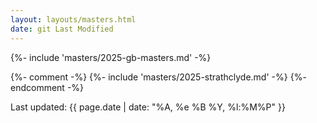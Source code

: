 ```yaml
---
layout: layouts/masters.html
date: git Last Modified
---
```


{%- include 'masters/2025-gb-masters.md' -%}

{%- comment -%}
	{%- include 'masters/2025-strathclyde.md' -%}
{%- endcomment -%}

<footer>
  Last updated: {{ page.date | date: "%A, %e %B %Y, %l:%M%P" }}
</footer>
